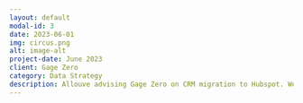 ```yaml
---
layout: default
modal-id: 3
date: 2023-06-01
img: circus.png
alt: image-alt
project-date: June 2023
client: Gage Zero
category: Data Strategy
description: Allouve advising Gage Zero on CRM migration to Hubspot. We are helping them develop ways to continually identify high value clients for them to engage with.
---
```

